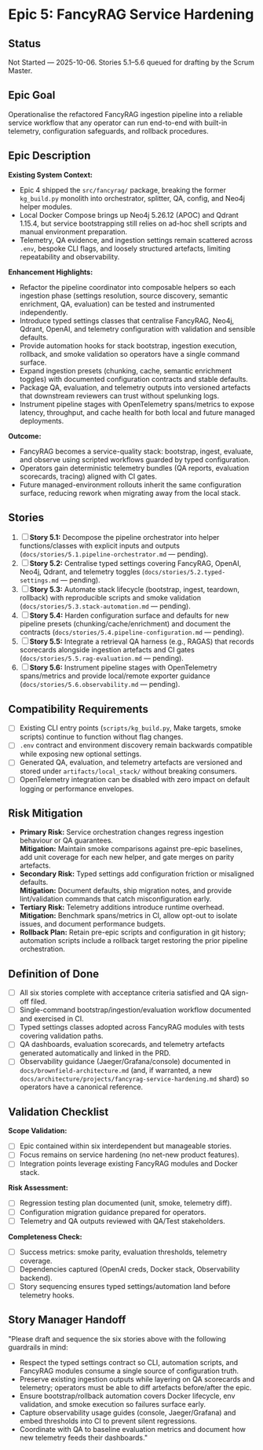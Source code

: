 # Epic 5: FancyRAG Service Hardening

## Status
Not Started — 2025-10-06. Stories 5.1–5.6 queued for drafting by the Scrum Master.

## Epic Goal
Operationalise the refactored FancyRAG ingestion pipeline into a reliable service workflow that any operator can run end-to-end with built-in telemetry, configuration safeguards, and rollback procedures.

## Epic Description
**Existing System Context:**
- Epic 4 shipped the `src/fancyrag/` package, breaking the former `kg_build.py` monolith into orchestrator, splitter, QA, config, and Neo4j helper modules.
- Local Docker Compose brings up Neo4j 5.26.12 (APOC) and Qdrant 1.15.4, but service bootstrapping still relies on ad-hoc shell scripts and manual environment preparation.
- Telemetry, QA evidence, and ingestion settings remain scattered across `.env`, bespoke CLI flags, and loosely structured artefacts, limiting repeatability and observability.

**Enhancement Highlights:**
- Refactor the pipeline coordinator into composable helpers so each ingestion phase (settings resolution, source discovery, semantic enrichment, QA, evaluation) can be tested and instrumented independently.
- Introduce typed settings classes that centralise FancyRAG, Neo4j, Qdrant, OpenAI, and telemetry configuration with validation and sensible defaults.
- Provide automation hooks for stack bootstrap, ingestion execution, rollback, and smoke validation so operators have a single command surface.
- Expand ingestion presets (chunking, cache, semantic enrichment toggles) with documented configuration contracts and stable defaults.
- Package QA, evaluation, and telemetry outputs into versioned artefacts that downstream reviewers can trust without spelunking logs.
- Instrument pipeline stages with OpenTelemetry spans/metrics to expose latency, throughput, and cache health for both local and future managed deployments.

**Outcome:**
- FancyRAG becomes a service-quality stack: bootstrap, ingest, evaluate, and observe using scripted workflows guarded by typed configuration.
- Operators gain deterministic telemetry bundles (QA reports, evaluation scorecards, tracing) aligned with CI gates.
- Future managed-environment rollouts inherit the same configuration surface, reducing rework when migrating away from the local stack.

## Stories
1. ☐ **Story 5.1:** Decompose the pipeline orchestrator into helper functions/classes with explicit inputs and outputs (`docs/stories/5.1.pipeline-orchestrator.md` — pending).
2. ☐ **Story 5.2:** Centralise typed settings covering FancyRAG, OpenAI, Neo4j, Qdrant, and telemetry toggles (`docs/stories/5.2.typed-settings.md` — pending).
3. ☐ **Story 5.3:** Automate stack lifecycle (bootstrap, ingest, teardown, rollback) with reproducible scripts and smoke validation (`docs/stories/5.3.stack-automation.md` — pending).
4. ☐ **Story 5.4:** Harden configuration surface and defaults for new pipeline presets (chunking/cache/enrichment) and document the contracts (`docs/stories/5.4.pipeline-configuration.md` — pending).
5. ☐ **Story 5.5:** Integrate a retrieval QA harness (e.g., RAGAS) that records scorecards alongside ingestion artefacts and CI gates (`docs/stories/5.5.rag-evaluation.md` — pending).
6. ☐ **Story 5.6:** Instrument pipeline stages with OpenTelemetry spans/metrics and provide local/remote exporter guidance (`docs/stories/5.6.observability.md` — pending).

## Compatibility Requirements
- [ ] Existing CLI entry points (`scripts/kg_build.py`, Make targets, smoke scripts) continue to function without flag changes.
- [ ] `.env` contract and environment discovery remain backwards compatible while exposing new optional settings.
- [ ] Generated QA, evaluation, and telemetry artefacts are versioned and stored under `artifacts/local_stack/` without breaking consumers.
- [ ] OpenTelemetry integration can be disabled with zero impact on default logging or performance envelopes.

## Risk Mitigation
- **Primary Risk:** Service orchestration changes regress ingestion behaviour or QA guarantees.  
  **Mitigation:** Maintain smoke comparisons against pre-epic baselines, add unit coverage for each new helper, and gate merges on parity artefacts.
- **Secondary Risk:** Typed settings add configuration friction or misaligned defaults.  
  **Mitigation:** Document defaults, ship migration notes, and provide lint/validation commands that catch misconfiguration early.
- **Tertiary Risk:** Telemetry additions introduce runtime overhead.  
  **Mitigation:** Benchmark spans/metrics in CI, allow opt-out to isolate issues, and document performance budgets.
- **Rollback Plan:** Retain pre-epic scripts and configuration in git history; automation scripts include a rollback target restoring the prior pipeline orchestration.

## Definition of Done
- [ ] All six stories complete with acceptance criteria satisfied and QA sign-off filed.
- [ ] Single-command bootstrap/ingestion/evaluation workflow documented and exercised in CI.
- [ ] Typed settings classes adopted across FancyRAG modules with tests covering validation paths.
- [ ] QA dashboards, evaluation scorecards, and telemetry artefacts generated automatically and linked in the PRD.
- [ ] Observability guidance (Jaeger/Grafana/console) documented in `docs/brownfield-architecture.md` (and, if warranted, a new `docs/architecture/projects/fancyrag-service-hardening.md` shard) so operators have a canonical reference.

## Validation Checklist
**Scope Validation:**
- [ ] Epic contained within six interdependent but manageable stories.
- [ ] Focus remains on service hardening (no net-new product features).
- [ ] Integration points leverage existing FancyRAG modules and Docker stack.

**Risk Assessment:**
- [ ] Regression testing plan documented (unit, smoke, telemetry diff).
- [ ] Configuration migration guidance prepared for operators.
- [ ] Telemetry and QA outputs reviewed with QA/Test stakeholders.

**Completeness Check:**
- [ ] Success metrics: smoke parity, evaluation thresholds, telemetry coverage.
- [ ] Dependencies captured (OpenAI creds, Docker stack, Observability backend).
- [ ] Story sequencing ensures typed settings/automation land before telemetry hooks.

## Story Manager Handoff
"Please draft and sequence the six stories above with the following guardrails in mind:

- Respect the typed settings contract so CLI, automation scripts, and FancyRAG modules consume a single source of configuration truth.
- Preserve existing ingestion outputs while layering on QA scorecards and telemetry; operators must be able to diff artefacts before/after the epic.
- Ensure bootstrap/rollback automation covers Docker lifecycle, env validation, and smoke execution so failures surface early.
- Capture observability usage guides (console, Jaeger/Grafana) and embed thresholds into CI to prevent silent regressions.
- Coordinate with QA to baseline evaluation metrics and document how new telemetry feeds their dashboards."
